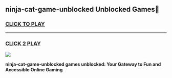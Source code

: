 
## ninja-cat-game-unblocked Unblocked Games👋
<h3>
<a href="https://news.freeplayer.one?title=ninja-cat-game-unblocked&ref=16F">CLICK TO PLAY</a></h3>
<hr>

<h3>
<a href="https://news.freeplayer.one?title=ninja-cat-game-unblocked&ref=16F">CLICK 2 PLAY</a>
  
</h3>

<a href="https://news.freeplayer.one?title=ninja-cat-game-unblocked&ref=16F/"><img src="https://clearcache.store/games.png"></a>


**ninja-cat-game-unblocked games unblocked: Your Gateway to Fun and Accessible Online Gaming**
